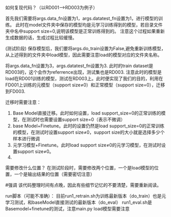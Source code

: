 如何复现代码？（以RD001-->RD003为例子）

首先我们需要将args.data_fn设置为1，args.datatest_fn设置为1，进行模型的训练。
此时在model文件夹中保存的模型均是元学习训练得到的模型，若目录文件夹中名中support size=0,说明该模型是正常训练得到的。
注意这个过程如果重新生成数据的话，生成过程比较缓慢。

(测试阶段)
保存模型后，我们要将args.do_train设置为False,避免重新训练模型，从上述得到的文件夹中load模型，因此需要注意load的模型对应的文件夹名称。

将args.data_fn设置为3，args.datatest_fn设置为3. 此时的train dataset是RD003的，这个会作为referrence出现，测试集也是RD003.
注意此时的模型是load在RD001训练的模型，测试在RD003上。此时便实现了我们的目的，利用在FD001上训练的元模型（support size≠0）和正常模型（support size=0），迁移到FD003.

迁移时需要注意：
1. Base Model直接迁移。此时如何设置，load support_size=0的正常训练的模型，在测试时也需要设置support size=0（表示不微调）
2. base Model+Finetune。此时的设置仍然是load support_size=0的正常训练的模型，在测试时设置support size≠0，support size的大小就是选择多少个样本进行微调
3. 元学习模型+Finetune。此时load support size≠0的元学习模型，在测试时设置support size≠0。
4. 
需要修改什么位置？
在测试阶段时，需要修改两个位置，一个是load模型的位置，一个是输出结果的位置（需要密切注意）

#强调
该代码整理时间有点晚，因此有些细节记忆的不要清楚，需要重新阅读。

run脚本（可能不准确）：
目前run1_retrain.sh为训练最新版本（do_train）也是元学习测试，和baseModel直接测试的最新版本（do_eval） 
run1_eval.sh是Basemodel+finetune的测试，注意main.py load模型需要注意









